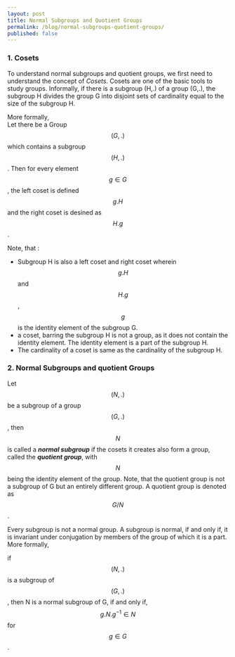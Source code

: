 ```yaml
---
layout: post
title: Normal Subgroups and Quotient Groups
permalink: /blog/normal-subgroups-quotient-groups/
published: false
---
```


### 1. Cosets
To understand normal subgroups and quotient groups, we first need to understand the concept of *Cosets*. Cosets are one of the basic tools to study groups. Informally, if there is a subgroup (H,.) of a group (G,.), the subgroup H divides the group G into disjoint sets of cardinality equal to the size of the subgroup H.
  
More formally,      
Let there be a Group $$(G,.)$$ which contains a subgroup $$(H,.)$$. Then for every element $$g \in G$$, the left coset is defined $$g.H$$ and the right coset is desined as $$H.g$$.  
  
Note, that :
- Subgroup H is also a left coset and right coset wherein $$g.H$$ and $$H.g$$, $$g $$ is the identity element of the subgroup G.
- a coset, barring the subgroup H is not a group, as it does not contain the identity element. The identity element is a part of the subgroup H.  
- The cardinality of a coset is same as  the cardinality of the subgroup H.
  
### 2. Normal Subgroups and quotient Groups

Let $$(N,.)$$ be a subgroup of a group $$(G,.)$$, then $$N$$ is called a ***normal subgroup*** if the cosets it creates also form a group, called the ***quotient group***, with $$N$$ being the identity element of the group. Note, that the quotient group is not a subgroup of G but an entirely different group. A quotient group is denoted as $$G/N$$. 
  
Every subgroup is not a normal group. A subgroup is normal, if and only if, it is  invariant under conjugation by members of the group of which it is a part. More formally,   
  
if $$(N,.)$$ is a subgroup of $$(G,.)$$, then  N is a normal subgroup of G, if and only if,  
$$g.N.g^{-1} \in N$$ for $$g\in G$$.  


  
    

